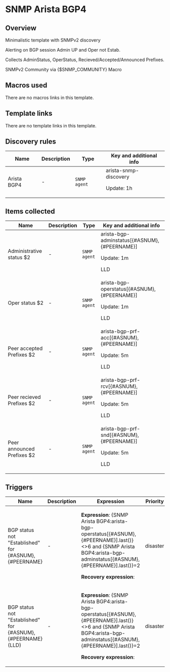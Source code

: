 # SNMP Arista BGP4

## Overview

Minimalistic template with SNMPv2 discovery


Alerting on BGP session Admin UP and Oper not Estab.


Collects AdminStatus, OperStatus, Recieved/Accepted/Announced Prefixes.


SNMPv2 Community via {$SNMP\_COMMUNITY} Macro



## Macros used

There are no macros links in this template.

## Template links

There are no template links in this template.

## Discovery rules

|Name|Description|Type|Key and additional info|
|----|-----------|----|----|
|Arista BGP4|<p>-</p>|`SNMP agent`|arista-snmp-discovery<p>Update: 1h</p>|
## Items collected

|Name|Description|Type|Key and additional info|
|----|-----------|----|----|
|Administrative status $2|<p>-</p>|`SNMP agent`|arista-bgp-adminstatus[{#ASNUM}, {#PEERNAME}]<p>Update: 1m</p><p>LLD</p>|
|Oper status $2|<p>-</p>|`SNMP agent`|arista-bgp-operstatus[{#ASNUM}, {#PEERNAME}]<p>Update: 1m</p><p>LLD</p>|
|Peer accepted Prefixes $2|<p>-</p>|`SNMP agent`|arista-bgp-prf-acc[{#ASNUM}, {#PEERNAME}]<p>Update: 5m</p><p>LLD</p>|
|Peer recieved Prefixes $2|<p>-</p>|`SNMP agent`|arista-bgp-prf-rcv[{#ASNUM}, {#PEERNAME}]<p>Update: 5m</p><p>LLD</p>|
|Peer announced Prefixes $2|<p>-</p>|`SNMP agent`|arista-bgp-prf-snd[{#ASNUM}, {#PEERNAME}]<p>Update: 5m</p><p>LLD</p>|
## Triggers

|Name|Description|Expression|Priority|
|----|-----------|----------|--------|
|BGP status not "Established" for {#ASNUM}, {#PEERNAME}|<p>-</p>|<p>**Expression**: {SNMP Arista BGP4:arista-bgp-operstatus[{#ASNUM}, {#PEERNAME}].last()}<>6 and {SNMP Arista BGP4:arista-bgp-adminstatus[{#ASNUM}, {#PEERNAME}].last()}=2</p><p>**Recovery expression**: </p>|disaster|
|BGP status not "Established" for {#ASNUM}, {#PEERNAME} (LLD)|<p>-</p>|<p>**Expression**: {SNMP Arista BGP4:arista-bgp-operstatus[{#ASNUM}, {#PEERNAME}].last()}<>6 and {SNMP Arista BGP4:arista-bgp-adminstatus[{#ASNUM}, {#PEERNAME}].last()}=2</p><p>**Recovery expression**: </p>|disaster|
